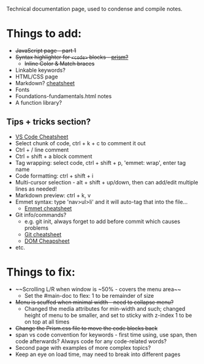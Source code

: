 Technical documentation page, used to condense and compile notes.

# Things to add:

- ~~JavaScript page - part 1~~
- ~~Syntax highlighter for `<code>` blocks - [prism?](https://prismjs.com/#basic-usage)~~
  - ~~Inline Color & Match braces~~
- Linkable keywords? 
- HTML/CSS page
- Markdown? [cheatsheet](https://github.com/adam-p/markdown-here/wiki/Markdown-Cheatsheet)
- Fonts
- Foundations-fundamentals.html notes 
- A function library?

## Tips + tricks section?

 - [VS Code Cheatsheet](https://code.visualstudio.com/shortcuts/keyboard-shortcuts-linux.pdf)
 - Select chunk of code, ctrl + k + c to comment it out
 - Ctrl + / line comment
 - Ctrl + shift + a block comment
 - Tag wrapping: select code, ctrl + shift + p, 'emmet: wrap', enter tag name
 - Code formatting: ctrl + shift + i
 - Multi-cursor selection - alt + shift + up/down, then can add/edit multiple lines as needed!
 - Markdown preview: ctrl + k, v
 - Emmet syntax: type 'nav>ul>li' and it will auto-tag that into the file...
   - [Emmet cheatsheet](https://docs.emmet.io/cheat-sheet/)
 - Git info/commands?
   - e.g. git init, always forget to add before commit which causes problems
   - [Git cheatsheet](https://education.github.com/git-cheat-sheet-education.pdf)
   - [DOM Cheapsheet](https://fundamentals.generalassemb.ly/11_unit/dom-cheatsheet.html)
 - etc.
 

# Things to fix:

- ~~Scrolling L/R when window is ~50% - covers the menu area~~
  - Set the #main-doc to flex: 1 to be remainder of size
- ~~Menu is scuffed when minimal width - need to collapse menu?~~
  - Changed the media attributes for min-width and such; changed height of menu to be smaller, and set to sticky with z-index 1 to be on top at all times
- ~~Change the Prism.css file to move the code blocks back~~
- span vs code convention for keywords - first time using, use span, then code afterwards? Always code for any code-related words?
- Second page with examples of more complex topics?
- Keep an eye on load time, may need to break into different pages
